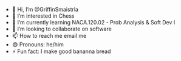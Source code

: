 - 👋 Hi, I’m @GriffinSmaistrla
- 👀 I’m interested in Chess
- 🌱 I’m currently learning NACA.120.02 - Prob Analysis & Soft Dev I
- 💞️ I’m looking to collaborate on software
- 📫 How to reach me email me
- 😄 Pronouns: he/him
- ⚡ Fun fact: I make good bananna bread

<!---
GriffinSmaistrla/GriffinSmaistrla is a ✨ special ✨ repository because its `README.md` (this file) appears on your GitHub profile.
You can click the Preview link to take a look at your changes.
--->
